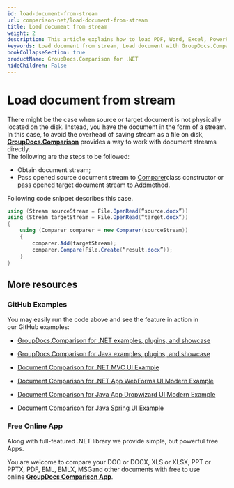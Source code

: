 ```yaml
---
id: load-document-from-stream
url: comparison-net/load-document-from-stream
title: Load document from stream
weight: 2
description: This article explains how to load PDF, Word, Excel, PowerPoint documents from stream when using GroupDocs.Comparison for .NET.
keywords: Load document from stream, Load document with GroupDocs.Comparison
bookCollapseSection: true
productName: GroupDocs.Comparison for .NET
hideChildren: False
---
```


# Load document from stream

There might be the case when source or target document is not physically located on the disk. Instead, you have the document in the form of a stream. In this case, to avoid the overhead of saving stream as a file on disk, **[GroupDocs.Comparison](https://products.groupdocs.com/comparison/net)** provides a way to work with document streams directly.   
The following are the steps to be followed:

*   Obtain document stream; 
*   Pass opened source document stream to [Comparer](https://apireference.groupdocs.com/net/comparison/groupdocs.comparison/comparer)class constructor or pass opened target document stream to [Add](https://apireference.groupdocs.com/net/comparison/groupdocs.comparison/comparer/methods/add/index)method.

Following code snippet describes this case.

```csharp
using (Stream sourceStream = File.OpenRead(“source.docx”))
using (Stream targetStream = File.OpenRead(“target.docx”))
{
	using (Comparer comparer = new Comparer(sourceStream))
	{
	    comparer.Add(targetStream);
    	comparer.Compare(File.Create(“result.docx”));
	}
}
```

## More resources

### GitHub Examples

You may easily run the code above and see the feature in action in our GitHub examples:

*   [GroupDocs.Comparison for .NET examples, plugins, and showcase](https://github.com/groupdocs-comparison/GroupDocs.Comparison-for-.NET)
    
*   [GroupDocs.Comparison for Java examples, plugins, and showcase](https://github.com/groupdocs-comparison/GroupDocs.Comparison-for-Java)
    
*   [Document Comparison for .NET MVC UI Example](https://github.com/groupdocs-comparison/GroupDocs.Comparison-for-.NET-MVC) 
    
*   [Document Comparison for .NET App WebForms UI Modern Example](https://github.com/groupdocs-comparison/GroupDocs.Comparison-for-.NET-WebForms)
    
*   [Document Comparison for Java App Dropwizard UI Modern Example](https://github.com/groupdocs-comparison/GroupDocs.Comparison-for-Java-Dropwizard)
    
*   [Document Comparison for Java Spring UI Example](https://github.com/groupdocs-comparison/GroupDocs.Comparison-for-Java-Spring)
    

### Free Online App

Along with full-featured .NET library we provide simple, but powerful free Apps.

You are welcome to compare your DOC or DOCX, XLS or XLSX, PPT or PPTX, PDF, EML, EMLX, MSGand other documents with free to use online **[GroupDocs Comparison App](https://products.groupdocs.app/comparison)**.
